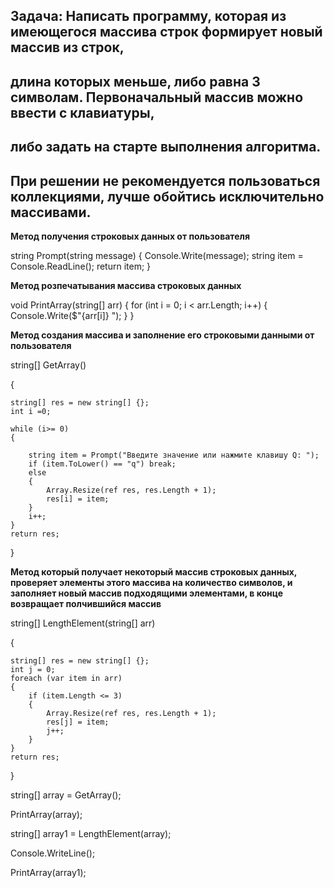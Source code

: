 ## Задача: Написать программу, которая из имеющегося массива строк формирует новый массив из строк,
## длина которых меньше, либо равна 3 символам. Первоначальный массив можно ввести с клавиатуры,
## либо задать на старте выполнения алгоритма.
## При решении не рекомендуется пользоваться коллекциями, лучше обойтись исключительно массивами.


**Метод получения строковых данных от пользователя**

string Prompt(string message)
{
    Console.Write(message);
    string item = Console.ReadLine();
    return item;
}

**Метод розпечатывания массива строковых данных**

void PrintArray(string[] arr)
{
    for (int i = 0; i < arr.Length; i++)
    {
        Console.Write($"{arr[i]} ");
    }
}

**Метод создания массива и заполнение его строковыми данными от пользователя**

string[] GetArray()

{

    string[] res = new string[] {};
    int i =0; 

    while (i>= 0)
    {
         
        string item = Prompt("Введите значение или нажмите клавишу Q: ");
        if (item.ToLower() == "q") break;
        else 
        {
            Array.Resize(ref res, res.Length + 1);
            res[i] = item;
        }
        i++;
    }  
    return res;
}

**Метод который получает некоторый массив строковых данных,
проверяет элементы этого массива на количество символов,
и заполняет новый массив подходящими элементами, в конце возвращает
полчившийся массив**

string[] LengthElement(string[] arr)

{

    string[] res = new string[] {};
    int j = 0;
    foreach (var item in arr)
    {
        if (item.Length <= 3)
        {
            Array.Resize(ref res, res.Length + 1);
            res[j] = item;
            j++;
        }
    }
    return res;
}

string[] array = GetArray();

PrintArray(array);

string[] array1 = LengthElement(array);

Console.WriteLine();

PrintArray(array1);